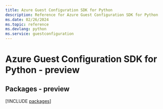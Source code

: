 ```yaml
---
title: Azure Guest Configuration SDK for Python
description: Reference for Azure Guest Configuration SDK for Python
ms.date: 02/26/2024
ms.topic: reference
ms.devlang: python
ms.service: guestconfiguration
---
```

# Azure Guest Configuration SDK for Python - preview
## Packages - preview
[!INCLUDE [packages](guest-configuration-index.md)]